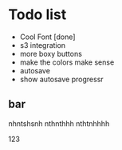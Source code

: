 # Todo list

- Cool Font [done]
- s3 integration
- more boxy buttons
- make the colors make sense
- autosave
- show autosave progressr

## bar
nhntshsnh
nthnthhh
nthtnhhhh


123